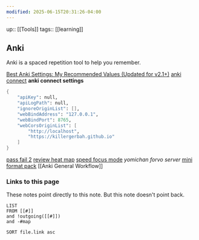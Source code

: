 ```yaml
---
modified: 2025-06-15T20:31:26-04:00
---
```


up::  [[Tools]]
tags:: [[learning]]

## Anki

Anki is a spaced repetition tool to help you remember. 



[Best Anki Settings: My Recommended Values (Updated for v2.1+)](https://leananki.com/best-settings/)
[anki connect](https://ankiweb.net/shared/info/2055492159)
**anki connect settings**
```scheme
{
	"apiKey": null,
	"apiLogPath": null,
	"ignoreOriginList": [],	
	"webBindAddress": "127.0.0.1",
	"webBindPort": 8765,
	"webCorsOriginList": [
		"http://localhost",
		"https://killergerbah.github.io"
	]
}
```
[pass fail 2](https://ankiweb.net/shared/info/876946123)
[review heat map](https://ankiweb.net/shared/info/1771074083)
[speed focus mode](https://ankiweb.net/shared/info/1046608507)
_yomichan forvo server_
[mini format pack](https://ankiweb.net/shared/info/295889520)
[[Anki General Workflow]]
### Links to this page
These notes point directly to this note. But this note doesn't point back.
```dataview
LIST
FROM [[#]]
and !outgoing([[#]])
and -#map

SORT file.link asc
```



